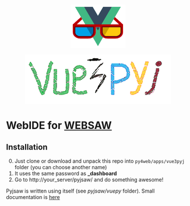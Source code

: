 <p align="center">
  <img width = "150" src="https://raw.githubusercontent.com/valq7711/vue3pyj/master/static/vue3pyj_logo.png">
</p>
<p align="center">
  <img src="https://raw.githubusercontent.com/valq7711/vue3pyj/master/static/vue3pyj_art1.png">
</p>

# WebIDE for [WEBSAW](http://websaw.com) 
## Installation
0. Just clone or download and unpack this repo into `py4web/apps/vue3pyj` folder (you can choose another name)
1. It uses the same password as **\_dashboard**
2. Go to http://your_server/pyjsaw/ and do something awesome!

Pyjsaw is written using itself (see *pyjsaw/vuepy* folder). Small documentation is [here](https://github.com/valq7711/vue2pyj)  
